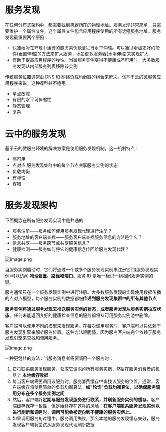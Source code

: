 # 服务发现

在任何分布式架构中，都需要找到机器所在的物理地址。服务发现非常简单，只需要维护一个属性文件，这个属性文件包含应用程序使用的所有远程服务地址。服务发现最重要两个原因：

- 快速地对在环境中运行的服务实例数量进行水平伸缩。可以通过增加更好的硬件(垂直伸缩)的方法来扩大服务，添加更多服务器(水平伸缩)来实现扩大
- 有助于提高应用程序的弹性。当微服务实例变得不健康或不可用时，大多数服务发现从内部服务列表移除该实例

传统服务位置通常由 DNS 和 网络负载均衡器的组合来解决，但基于云的微服务应用程序来说，这种模型并不适用：

- 单点故障
- 有限的水平可伸缩性
- 静态管理
- 复杂

# 云中的服务发现

基于云的微服务环境的解决方案是使用服务发现机制，这一机制特点：

- 高可用
- 点对点 服务发现集群中的每个节点共享服务实例的状态
- 负载均衡
- 有弹性
- 容错

# 服务发现架构

下面概念在所有服务发现实现中是共通的

- 服务注册——服务如何使用服务发现代理进行注册？
- 服务地址的客户端查找——服务客户端查找服务信息的方法是什么？
- 信息共享——服务跨节点共享服务信息？
- 健康检测——服务如何将它的健康信息传回给服务发现代理？

![image.png](http://ww1.sinaimg.cn/mw690/006rAlqhgy1glput3i26wj30r60mqn3v.jpg)

当服务实例启动时，它们将通过一个或多个服务发现实例来注册它们(服务发现实例)可以访问 **物理位置、路径和端口**。服务 ID 是唯一标识一组相同服务实例的键。

服务通常只在一个服务发现实例中进行注册。大多数服务发现的实现使用数据传播的点对点模型，每个服务实例的数据都被**传递到服务发现集群中的所有其他节点**

**服务实例将通过服务发现去推送服务实例的状态，或者服务发现从服务实例拉取状态**。任何未能返回良好的健康检查信息的服务都将从可用服务实例池中删除。

客户端可以使用不同的模型来发现服务。在每次调用服务时，客户端可以只依赖于服务发现引擎来解析服务位置。这种方法很脆弱，因为服务客户端完全依赖于服务发现引擎来查找和调用服务。

![image.png](http://ww1.sinaimg.cn/mw690/006rAlqhgy1glpv7x27t9j30qu0qiahw.jpg)

一种更健壮的方法：当服务消息者需要调用一个服务时：

1. 它将联系服务发现服务，获取它请求的所有服务实例，然后在服务消费者的机器上 **本地缓存数据**
2. 每当客户端需要调用该服务时，服务消费缓存中查找该服务的位置。通常，客户端缓存将使用简单的负载均衡算法，**如"轮询"负载均衡算法，以确保服务调用分布在多个服务实例之间**
3. 然后，客户端将**定期与服务发现服务进行联系，并刷新服务实例的缓存**。客户端缓存保存一致性，但是始终存在这样的风险：**在客户端联系服务发现实例以进行刷新和调用时，调用可能会被定向到不健康的服务实例上。**
4. 如果调用服务的过程中，服务调用失败，那么本地的服务发现缓存失效，服务发现客户端将尝试从服务发现代理刷新数据



